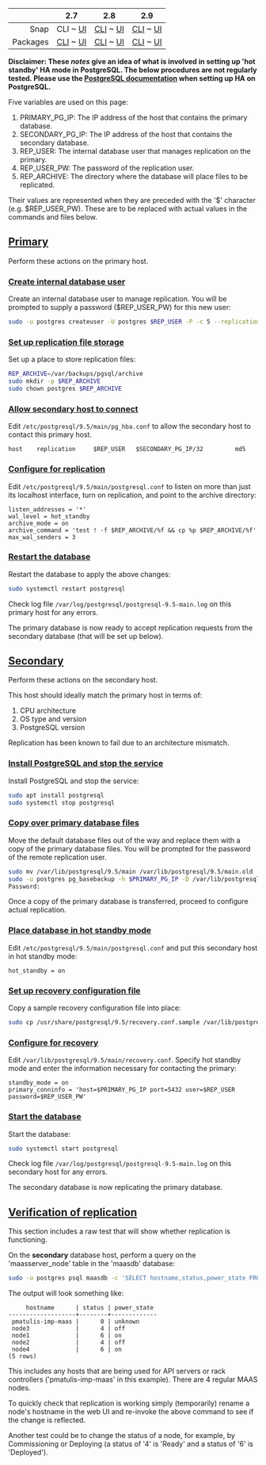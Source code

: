 <!-- deb-2-7-cli
||2.7|2.8|2.9|
|-----:|:-----:|:-----:|:-----:|
|Snap|[CLI](/t/postgresql-ha-hot-standby/2994) ~ [UI](/t/postgresql-ha-hot-standby/2995)|[CLI](/t/postgresql-ha-hot-standby/2996) ~ [UI](/t/postgresql-ha-hot-standby/2997)|[CLI](/t/postgresql-ha-hot-standby/2998) ~ [UI](/t/postgresql-ha-hot-standby/2999)|
|Packages|CLI ~ [UI](/t/postgresql-ha-hot-standby/3001)|[CLI](/t/postgresql-ha-hot-standby/3002) ~ [UI](/t/postgresql-ha-hot-standby/3003)|[CLI](/t/postgresql-ha-hot-standby/3004) ~ [UI](/t/postgresql-ha-hot-standby/3005)|
 deb-2-7-cli -->

<!-- deb-2-7-ui
||2.7|2.8|2.9|
|-----:|:-----:|:-----:|:-----:|
|Snap|[CLI](/t/postgresql-ha-hot-standby/2994) ~ [UI](/t/postgresql-ha-hot-standby/2995)|[CLI](/t/postgresql-ha-hot-standby/2996) ~ [UI](/t/postgresql-ha-hot-standby/2997)|[CLI](/t/postgresql-ha-hot-standby/2998) ~ [UI](/t/postgresql-ha-hot-standby/2999)|
|Packages|[CLI](/t/postgresql-ha-hot-standby/3000) ~ UI|[CLI](/t/postgresql-ha-hot-standby/3002) ~ [UI](/t/postgresql-ha-hot-standby/3003)|[CLI](/t/postgresql-ha-hot-standby/3004) ~ [UI](/t/postgresql-ha-hot-standby/3005)|
 deb-2-7-ui -->

<!-- deb-2-8-cli
||2.7|2.8|2.9|
|-----:|:-----:|:-----:|:-----:|
|Snap|[CLI](/t/postgresql-ha-hot-standby/2994) ~ [UI](/t/postgresql-ha-hot-standby/2995)|[CLI](/t/postgresql-ha-hot-standby/2996) ~ [UI](/t/postgresql-ha-hot-standby/2997)|[CLI](/t/postgresql-ha-hot-standby/2998) ~ [UI](/t/postgresql-ha-hot-standby/2999)|
|Packages|[CLI](/t/postgresql-ha-hot-standby/3000) ~ [UI](/t/postgresql-ha-hot-standby/3001)|CLI ~ [UI](/t/postgresql-ha-hot-standby/3003)|[CLI](/t/postgresql-ha-hot-standby/3004) ~ [UI](/t/postgresql-ha-hot-standby/3005)|
 deb-2-8-cli -->

<!-- deb-2-8-ui
||2.7|2.8|2.9|
|-----:|:-----:|:-----:|:-----:|
|Snap|[CLI](/t/postgresql-ha-hot-standby/2994) ~ [UI](/t/postgresql-ha-hot-standby/2995)|[CLI](/t/postgresql-ha-hot-standby/2996) ~ [UI](/t/postgresql-ha-hot-standby/2997)|[CLI](/t/postgresql-ha-hot-standby/2998) ~ [UI](/t/postgresql-ha-hot-standby/2999)|
|Packages|[CLI](/t/postgresql-ha-hot-standby/3000) ~ [UI](/t/postgresql-ha-hot-standby/3001)|[CLI](/t/postgresql-ha-hot-standby/3002) ~ UI|[CLI](/t/postgresql-ha-hot-standby/3004) ~ [UI](/t/postgresql-ha-hot-standby/3005)|
 deb-2-8-ui -->

<!-- deb-2-9-cli
||2.7|2.8|2.9|
|-----:|:-----:|:-----:|:-----:|
|Snap|[CLI](/t/postgresql-ha-hot-standby/2994) ~ [UI](/t/postgresql-ha-hot-standby/2995)|[CLI](/t/postgresql-ha-hot-standby/2996) ~ [UI](/t/postgresql-ha-hot-standby/2997)|[CLI](/t/postgresql-ha-hot-standby/2998) ~ [UI](/t/postgresql-ha-hot-standby/2999)|
|Packages|[CLI](/t/postgresql-ha-hot-standby/3000) ~ [UI](/t/postgresql-ha-hot-standby/3001)|[CLI](/t/postgresql-ha-hot-standby/3002) ~ [UI](/t/postgresql-ha-hot-standby/3003)|CLI ~ [UI](/t/postgresql-ha-hot-standby/3005)|
 deb-2-9-cli -->

<!-- deb-2-9-ui
||2.7|2.8|2.9|
|-----:|:-----:|:-----:|:-----:|
|Snap|[CLI](/t/postgresql-ha-hot-standby/2994) ~ [UI](/t/postgresql-ha-hot-standby/2995)|[CLI](/t/postgresql-ha-hot-standby/2996) ~ [UI](/t/postgresql-ha-hot-standby/2997)|[CLI](/t/postgresql-ha-hot-standby/2998) ~ [UI](/t/postgresql-ha-hot-standby/2999)|
|Packages|[CLI](/t/postgresql-ha-hot-standby/3000) ~ [UI](/t/postgresql-ha-hot-standby/3001)|[CLI](/t/postgresql-ha-hot-standby/3002) ~ [UI](/t/postgresql-ha-hot-standby/3003)|[CLI](/t/postgresql-ha-hot-standby/3004) ~ UI|
 deb-2-9-ui -->

||2.7|2.8|2.9|
|-----:|:-----:|:-----:|:-----:|
|Snap|CLI ~ [UI](/t/postgresql-ha-hot-standby/2995)|[CLI](/t/postgresql-ha-hot-standby/2996) ~ [UI](/t/postgresql-ha-hot-standby/2997)|[CLI](/t/postgresql-ha-hot-standby/2998) ~ [UI](/t/postgresql-ha-hot-standby/2999)|
|Packages|[CLI](/t/postgresql-ha-hot-standby/3000) ~ [UI](/t/postgresql-ha-hot-standby/3001)|[CLI](/t/postgresql-ha-hot-standby/3002) ~ [UI](/t/postgresql-ha-hot-standby/3003)|[CLI](/t/postgresql-ha-hot-standby/3004) ~ [UI](/t/postgresql-ha-hot-standby/3005)|

<!-- snap-2-7-ui
||2.7|2.8|2.9|
|-----:|:-----:|:-----:|:-----:|
|Snap|[CLI](/t/postgresql-ha-hot-standby/2994) ~ UI|[CLI](/t/postgresql-ha-hot-standby/2996) ~ [UI](/t/postgresql-ha-hot-standby/2997)|[CLI](/t/postgresql-ha-hot-standby/2998) ~ [UI](/t/postgresql-ha-hot-standby/2999)|
|Packages|[CLI](/t/postgresql-ha-hot-standby/3000) ~ [UI](/t/postgresql-ha-hot-standby/3001)|[CLI](/t/postgresql-ha-hot-standby/3002) ~ [UI](/t/postgresql-ha-hot-standby/3003)|[CLI](/t/postgresql-ha-hot-standby/3004) ~ [UI](/t/postgresql-ha-hot-standby/3005)|
 snap-2-7-ui -->

<!-- snap-2-8-cli
||2.7|2.8|2.9|
|-----:|:-----:|:-----:|:-----:|
|Snap|[CLI](/t/postgresql-ha-hot-standby/2994) ~ [UI](/t/postgresql-ha-hot-standby/2995)|CLI ~ [UI](/t/postgresql-ha-hot-standby/2997)|[CLI](/t/postgresql-ha-hot-standby/2998) ~ [UI](/t/postgresql-ha-hot-standby/2999)|
|Packages|[CLI](/t/postgresql-ha-hot-standby/3000) ~ [UI](/t/postgresql-ha-hot-standby/3001)|[CLI](/t/postgresql-ha-hot-standby/3002) ~ [UI](/t/postgresql-ha-hot-standby/3003)|[CLI](/t/postgresql-ha-hot-standby/3004) ~ [UI](/t/postgresql-ha-hot-standby/3005)|
 snap-2-8-cli -->

<!-- snap-2-8-ui
||2.7|2.8|2.9|
|-----:|:-----:|:-----:|:-----:|
|Snap|[CLI](/t/postgresql-ha-hot-standby/2994) ~ [UI](/t/postgresql-ha-hot-standby/2995)|[CLI](/t/postgresql-ha-hot-standby/2996) ~ UI|[CLI](/t/postgresql-ha-hot-standby/2998) ~ [UI](/t/postgresql-ha-hot-standby/2999)|
|Packages|[CLI](/t/postgresql-ha-hot-standby/3000) ~ [UI](/t/postgresql-ha-hot-standby/3001)|[CLI](/t/postgresql-ha-hot-standby/3002) ~ [UI](/t/postgresql-ha-hot-standby/3003)|[CLI](/t/postgresql-ha-hot-standby/3004) ~ [UI](/t/postgresql-ha-hot-standby/3005)|
 snap-2-8-ui -->

<!-- snap-2-9-cli
||2.7|2.8|2.9|
|-----:|:-----:|:-----:|:-----:|
|Snap|[CLI](/t/postgresql-ha-hot-standby/2994) ~ [UI](/t/postgresql-ha-hot-standby/2995)|[CLI](/t/postgresql-ha-hot-standby/2996) ~ [UI](/t/postgresql-ha-hot-standby/2997)|CLI ~ [UI](/t/postgresql-ha-hot-standby/2999)|
|Packages|[CLI](/t/postgresql-ha-hot-standby/3000) ~ [UI](/t/postgresql-ha-hot-standby/3001)|[CLI](/t/postgresql-ha-hot-standby/3002) ~ [UI](/t/postgresql-ha-hot-standby/3003)|[CLI](/t/postgresql-ha-hot-standby/3004) ~ [UI](/t/postgresql-ha-hot-standby/3005)|
 snap-2-9-cli -->

<!-- snap-2-9-ui
||2.7|2.8|2.9|
|-----:|:-----:|:-----:|:-----:|
|Snap|[CLI](/t/postgresql-ha-hot-standby/2994) ~ [UI](/t/postgresql-ha-hot-standby/2995)|[CLI](/t/postgresql-ha-hot-standby/2996) ~ [UI](/t/postgresql-ha-hot-standby/2997)|[CLI](/t/postgresql-ha-hot-standby/2998) ~ UI|
|Packages|[CLI](/t/postgresql-ha-hot-standby/3000) ~ [UI](/t/postgresql-ha-hot-standby/3001)|[CLI](/t/postgresql-ha-hot-standby/3002) ~ [UI](/t/postgresql-ha-hot-standby/3003)|[CLI](/t/postgresql-ha-hot-standby/3004) ~ [UI](/t/postgresql-ha-hot-standby/3005)|
 snap-2-9-ui -->

**Disclaimer: These *notes* give an idea of what is involved in setting up 'hot standby' HA mode in PostgreSQL. The below procedures are not regularly tested. Please use the [PostgreSQL documentation](https://www.postgresql.org/docs/9.5/static/high-availability.html) when setting up HA on PostgreSQL.**

Five variables are used on this page:

1.   PRIMARY_PG_IP: The IP address of the host that contains the primary database.
2.   SECONDARY_PG_IP: The IP address of the host that contains the secondary database.
3.   REP_USER: The internal database user that manages replication on the primary.
4.   REP_USER_PW: The password of the replication user.
5.   REP_ARCHIVE: The directory where the database will place files to be replicated.

Their values are represented when they are preceded with the '$' character (e.g. $REP_USER_PW). These are to be replaced with actual values in the commands and files below.

<a href="#heading--primary"><h2 id="heading--primary">Primary</h2></a>

Perform these actions on the primary host.

<a href="#heading--create-internal-database-user"><h3 id="heading--create-internal-database-user">Create internal database user</h3></a>

Create an internal database user to manage replication. You will be prompted to supply a password ($REP_USER_PW) for this new user:

``` bash
sudo -u postgres createuser -U postgres $REP_USER -P -c 5 --replication
```

<a href="#heading--set-up-replication-file-storage"><h3 id="heading--set-up-replication-file-storage">Set up replication file storage</h3></a>

Set up a place to store replication files:

``` bash
REP_ARCHIVE=/var/backups/pgsql/archive
sudo mkdir -p $REP_ARCHIVE
sudo chown postgres $REP_ARCHIVE
```

<a href="#heading--allow-secondary-host-to-connect"><h3 id="heading--allow-secondary-host-to-connect">Allow secondary host to connect</h3></a>

Edit `/etc/postgresql/9.5/main/pg_hba.conf` to allow the secondary host to contact this primary host.

``` no-highlight
host    replication     $REP_USER   $SECONDARY_PG_IP/32         md5
```

<a href="#heading--configure-for-replication"><h3 id="heading--configure-for-replication">Configure for replication</h3></a>

Edit `/etc/postgresql/9.5/main/postgresql.conf` to listen on more than just its localhost interface, turn on replication, and point to the archive directory:

``` no-highlight
listen_addresses = '*'
wal_level = hot_standby
archive_mode = on
archive_command = 'test ! -f $REP_ARCHIVE/%f && cp %p $REP_ARCHIVE/%f'
max_wal_senders = 3
```

<a href="#heading--restart-the-database"><h3 id="heading--restart-the-database">Restart the database</h3></a>

Restart the database to apply the above changes:

``` bash
sudo systemctl restart postgresql
```

Check log file `/var/log/postgresql/postgresql-9.5-main.log` on this primary host for any errors.

The primary database is now ready to accept replication requests from the secondary database (that will be set up below).

<a href="#heading--secondary"><h2 id="heading--secondary">Secondary</h2></a>

Perform these actions on the secondary host.

This host should ideally match the primary host in terms of:

1.   CPU architecture
2.   OS type and version
3.   PostgreSQL version

Replication has been known to fail due to an architecture mismatch.

<a href="#heading--install-postgresql-and-stop-the-service"><h3 id="heading--install-postgresql-and-stop-the-service">Install PostgreSQL and stop the service</h3></a>

Install PostgreSQL and stop the service:

``` bash
sudo apt install postgresql
sudo systemctl stop postgresql
```

<a href="#heading--copy-over-primary-database-files"><h3 id="heading--copy-over-primary-database-files">Copy over primary database files</h3></a>

Move the default database files out of the way and replace them with a copy of the primary database files. You will be prompted for the password of the remote replication user.

``` bash
sudo mv /var/lib/postgresql/9.5/main /var/lib/postgresql/9.5/main.old
sudo -u postgres pg_basebackup -h $PRIMARY_PG_IP -D /var/lib/postgresql/9.5/main -U $REP_USER -v -P --xlog-method=stream
Password: 
```

Once a copy of the primary database is transferred, proceed to configure actual replication.

<a href="#heading--place-database-in-hot-standby-mode"><h3 id="heading--place-database-in-hot-standby-mode">Place database in hot standby mode</h3></a>

Edit `/etc/postgresql/9.5/main/postgresql.conf` and put this secondary host in hot standby mode:

``` no-highlight
hot_standby = on
```

<a href="#heading--set-up-recovery-configuration-file"><h3 id="heading--set-up-recovery-configuration-file">Set up recovery configuration file</h3></a>

Copy a sample recovery configuration file into place:

``` bash
sudo cp /usr/share/postgresql/9.5/recovery.conf.sample /var/lib/postgresql/9.5/main/recovery.conf
```

<a href="#heading--configure-for-recovery"><h3 id="heading--configure-for-recovery">Configure for recovery</h3></a>

Edit `/var/lib/postgresql/9.5/main/recovery.conf`. Specify hot standby mode and enter the information necessary for contacting the primary:

``` no-highlight
standby_mode = on
primary_conninfo = 'host=$PRIMARY_PG_IP port=5432 user=$REP_USER password=$REP_USER_PW'
```

<a href="#heading--start-the-database"><h3 id="heading--start-the-database">Start the database</h3></a>

Start the database:

``` bash
sudo systemctl start postgresql
```

Check log file `/var/log/postgresql/postgresql-9.5-main.log` on this secondary host for any errors.

The secondary database is now replicating the primary database.

<a href="#heading--verification-of-replication"><h2 id="heading--verification-of-replication">Verification of replication</h2></a>

This section includes a raw test that will show whether replication is functioning.

On the **secondary** database host, perform a query on the 'maasserver_node' table in the 'maasdb' database:

``` bash
sudo -u postgres psql maasdb -c 'SELECT hostname,status,power_state FROM maasserver_node'
```

The output will look something like:

``` no-highlight
     hostname      | status | power_state 
-------------------+--------+-------------
 pmatulis-imp-maas |      0 | unknown
 node3             |      4 | off
 node1             |      6 | on
 node2             |      4 | off
 node4             |      6 | on
(5 rows)
```

This includes any hosts that are being used for API servers or rack controllers ('pmatulis-imp-maas' in this example). There are 4 regular MAAS nodes.

To quickly check that replication is working simply (temporarily) rename a node's hostname in the web UI and re-invoke the above command to see if the change is reflected.

Another test could be to change the status of a node, for example, by Commissioning or Deploying (a status of '4' is 'Ready' and a status of '6' is 'Deployed').